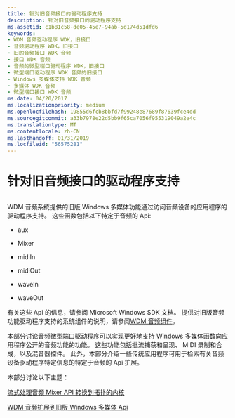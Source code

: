 ```yaml
---
title: 针对旧音频接口的驱动程序支持
description: 针对旧音频接口的驱动程序支持
ms.assetid: c1b81c58-de05-45e7-94ab-5d174d51dfd6
keywords:
- WDM 音频驱动程序 WDK，旧接口
- 音频驱动程序 WDK，旧接口
- 旧的音频接口 WDK 音频
- 接口 WDK 音频
- 音频的微型端口驱动程序 WDK，旧接口
- 微型端口驱动程序 WDK 音频的旧接口
- Windows 多媒体支持 WDK 音频
- 多媒体 WDK 音频
- 微型端口接口 WDK 音频
ms.date: 04/20/2017
ms.localizationpriority: medium
ms.openlocfilehash: 19855d6fcb8bbfd7f99248e87689f87639fce4dd
ms.sourcegitcommit: a33b7978e22d5bb9f65ca7056f955319049a2e4c
ms.translationtype: MT
ms.contentlocale: zh-CN
ms.lasthandoff: 01/31/2019
ms.locfileid: "56575281"
---
```

# <a name="driver-support-for-legacy-audio-interfaces"></a>针对旧音频接口的驱动程序支持


## <span id="driver_support_for_legacy_audio_interfaces"></span><span id="DRIVER_SUPPORT_FOR_LEGACY_AUDIO_INTERFACES"></span>


WDM 音频系统提供的旧版 Windows 多媒体功能通过访问音频设备的应用程序的驱动程序支持。 这些函数包括以下特定于音频的 Api:

-   aux

-   Mixer

-   midiIn

-   midiOut

-   waveIn

-   waveOut

有关这些 Api 的信息，请参阅 Microsoft Windows SDK 文档。 提供对旧版音频功能驱动程序支持的系统组件的说明，请参阅[WDM 音频组件](wdm-audio-components.md)。

本部分讨论音频微型端口驱动程序可以实现更好地支持 Windows 多媒体函数向应用程序公开的音频功能的功能。 这些功能包括批流捕获和呈现、 MIDI 录制和合成，以及混音器控件。 此外，本部分介绍一些传统应用程序可用于检索有关音频设备驱动程序特定信息的特定于音频的 Api 扩展。

本部分讨论以下主题：

[流式处理音频 Mixer API 转换到拓扑的内核](kernel-streaming-topology-to-audio-mixer-api-translation.md)

[WDM 音频扩展到旧版 Windows 多媒体 Api](wdm-audio-extensions-to-legacy-windows-multimedia-apis.md)

 

 





